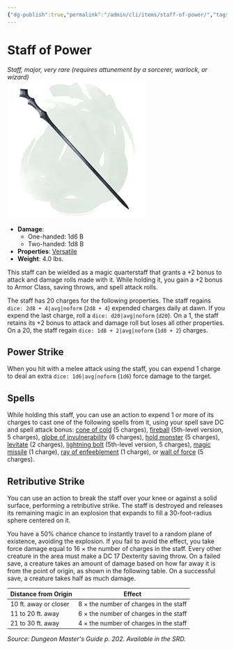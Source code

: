 ```yaml
---
{"dg-publish":true,"permalink":"/admin/cli/items/staff-of-power/","tags":["compendium/src/5e/dmg","item/attunement/required","item/property/versatile","item/rarity/very-rare","item/tier/major","item/wondrous/staff"],"updated":"2025-01-11T15:32:20.750+00:00"}
---
```


# Staff of Power
*Staff, major, very rare (requires attunement by a sorcerer, warlock, or wizard)*  
![](https://raw.githubusercontent.com/5etools-mirror-2/5etools-img/main/items/DMG/Staff%20of%20Power.webp#right)  

- **Damage**:
  - One-handed: 1d6 B
  - Two-handed: 1d8 B
- **Properties**: [Versatile](/3-Mechanics/CLI/rules/item-properties.md#Versatile)
- **Weight**: 4.0 lbs.

This staff can be wielded as a magic quarterstaff that grants a +2 bonus to attack and damage rolls made with it. While holding it, you gain a +2 bonus to Armor Class, saving throws, and spell attack rolls.

The staff has 20 charges for the following properties. The staff regains `dice: 2d8 + 4|avg|noform` (`2d8 + 4`) expended charges daily at dawn. If you expend the last charge, roll a `dice: d20|avg|noform` (`d20`). On a 1, the staff retains its +2 bonus to attack and damage roll but loses all other properties. On a 20, the staff regain `dice: 1d8 + 2|avg|noform` (`1d8 + 2`) charges.

## Power Strike

When you hit with a melee attack using the staff, you can expend 1 charge to deal an extra `dice: 1d6|avg|noform` (`1d6`) force damage to the target.

## Spells

While holding this staff, you can use an action to expend 1 or more of its charges to cast one of the following spells from it, using your spell save DC and spell attack bonus: [cone of cold](/Admin/CLI/spells/cone-of-cold.md) (5 charges), [fireball](/Admin/CLI/spells/fireball.md) (5th-level version, 5 charges), [globe of invulnerability](/Admin/CLI/spells/globe-of-invulnerability.md) (6 charges), [hold monster](/Admin/CLI/spells/hold-monster.md) (5 charges), [levitate](/Admin/CLI/spells/levitate.md) (2 charges), [lightning bolt](/Admin/CLI/spells/lightning-bolt.md) (5th-level version, 5 charges), [magic missile](/Admin/CLI/spells/magic-missile.md) (1 charge), [ray of enfeeblement](/Admin/CLI/spells/ray-of-enfeeblement.md) (1 charge), or [wall of force](/Admin/CLI/spells/wall-of-force.md) (5 charges).

## Retributive Strike

You can use an action to break the staff over your knee or against a solid surface, performing a retributive strike. The staff is destroyed and releases its remaining magic in an explosion that expands to fill a 30-foot-radius sphere centered on it.

You have a 50% chance chance to instantly travel to a random plane of existence, avoiding the explosion. If you fail to avoid the effect, you take force damage equal to 16 × the number of charges in the staff. Every other creature in the area must make a DC 17 Dexterity saving throw. On a failed save, a creature takes an amount of damage based on how far away it is from the point of origin, as shown in the following table. On a successful save, a creature takes half as much damage.

| Distance from Origin | Effect |
|----------------------|--------|
| 10 ft. away or closer | 8 × the number of charges in the staff |
| 11 to 20 ft. away | 6 × the number of charges in the staff |
| 21 to 30 ft. away | 4 × the number of charges in the staff |{ #distance-from-origin-effect}


*Source: Dungeon Master's Guide p. 202. Available in the SRD.*